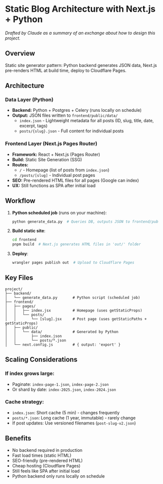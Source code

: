 # Static Blog Architecture with Next.js + Python

*Drafted by Claude as a summary of an exchange about how to design this project.*

## Overview
Static site generator pattern: Python backend generates JSON data, Next.js pre-renders HTML at build time, deploy to Cloudflare Pages.

## Architecture

### Data Layer (Python)
- **Backend:** Python + Postgres + Celery (runs locally on schedule)
- **Output:** JSON files written to `frontend/public/data/`
  - `index.json` - Lightweight metadata for all posts (ID, slug, title, date, excerpt, tags)
  - `posts/{slug}.json` - Full content for individual posts

### Frontend Layer (Next.js Pages Router)
- **Framework:** React + Next.js (Pages Router)
- **Build:** Static Site Generation (SSG)
- **Routes:**
  - `/` - Homepage (list of posts from `index.json`)
  - `/posts/[slug]` - Individual post pages
- **SEO:** Pre-rendered HTML files for all pages (Google can index)
- **UX:** Still functions as SPA after initial load

## Workflow

1. **Python scheduled job** (runs on your machine):
   ```bash
   python generate_data.py  # Queries DB, outputs JSON to frontend/public/data/
   ```

2. **Build static site**:
   ```bash
   cd frontend
   pnpm build  # Next.js generates HTML files in 'out/' folder
   ```

3. **Deploy**:
   ```bash
   wrangler pages publish out  # Upload to Cloudflare Pages
   ```

## Key Files

```
project/
├── backend/
│   └── generate_data.py       # Python script (scheduled job)
├── frontend/
│   ├── pages/
│   │   ├── index.jsx          # Homepage (uses getStaticProps)
│   │   └── posts/
│   │       └── [slug].jsx     # Post page (uses getStaticPaths + getStaticProps)
│   ├── public/
│   │   └── data/              # Generated by Python
│   │       ├── index.json
│   │       └── posts/*.json
│   └── next.config.js         # { output: 'export' }
```

## Scaling Considerations

### If index grows large:
- Paginate: `index-page-1.json`, `index-page-2.json`
- Or shard by date: `index-2025.json`, `index-2024.json`

### Cache strategy:
- `index.json`: Short cache (5 min) - changes frequently
- `posts/*.json`: Long cache (1 year, immutable) - rarely change
- If post updates: Use versioned filenames (`post-slug-v2.json`)

## Benefits
- No backend required in production
- Fast load times (static HTML)
- SEO-friendly (pre-rendered HTML)
- Cheap hosting (Cloudflare Pages)
- Still feels like SPA after initial load
- Python backend only runs locally on schedule
